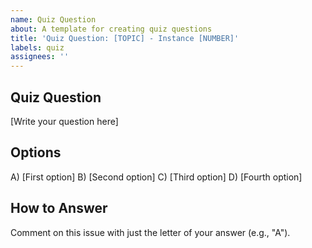 ```yaml
---
name: Quiz Question
about: A template for creating quiz questions
title: 'Quiz Question: [TOPIC] - Instance [NUMBER]'
labels: quiz
assignees: ''
---
```


## Quiz Question

[Write your question here]

## Options

A) [First option]
B) [Second option]
C) [Third option]
D) [Fourth option]

## How to Answer

Comment on this issue with just the letter of your answer (e.g., "A").

<!-- CORRECT_ANSWER: X -->
<!-- Replace X with the correct answer (A, B, C, or D) --> 
